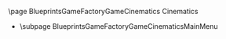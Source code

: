 \page BlueprintsGameFactoryGameCinematics Cinematics
- \subpage BlueprintsGameFactoryGameCinematicsMainMenu
